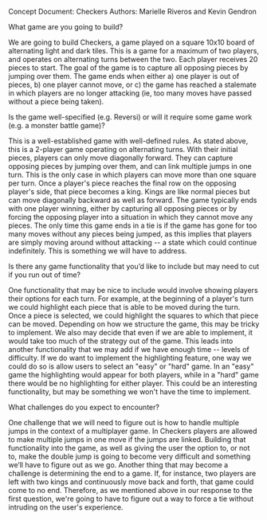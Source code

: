 Concept Document: Checkers
Authors: Marielle Riveros and Kevin Gendron

What game are you going to build?

We are going to build Checkers, a game played on a square 10x10 board of alternating light and dark tiles. This is a game for a maximum of two players, and operates on alternating turns between the two. Each player receives 20 pieces to start. The goal of the game is to capture all opposing pieces by jumping over them. The game ends when either a) one player is out of pieces, b) one player cannot move, or c) the game has reached a stalemate in which players are no longer attacking (ie, too many moves have passed without a piece being taken).

Is the game well-specified (e.g. Reversi) or will it require some game work (e.g. a monster battle game)?

This is a well-established game with well-defined rules. As stated above, this is a 2-player game operating on alternating turns. With their initial pieces, players can only move diagonally forward. They can capture opposing pieces by jumping over them, and can link multiple jumps in one turn. This is the only case in which players can move more than one square per turn. Once a player's piece reaches the final row on the opposing player's side, that piece becomes a king. Kings are like normal pieces but can move diagonally backward as well as forward. The game typically ends with one player winning, either by capturing all opposing pieces or by forcing the opposing player into a situation in which they cannot move any pieces. The only time this game ends in a tie is if the game has gone for too many moves without any pieces being jumped, as this implies that players are simply moving around without attacking -- a state which could continue indefinitely. This is something we will have to address.

Is there any game functionality that you’d like to include but may need to cut if you run out of time?

One functionality that may be nice to include would involve showing players their options for each turn. For example, at the beginning of a player's turn we could highlight each piece that is able to be moved during the turn. Once a piece is selected, we could highlight the squares to which that piece can be moved. Depending on how we structure the game, this may be tricky to implement. We also may decide that even if we are able to implement, it would take too much of the strategy out of the game. This leads into another functionality that we may add if we have enough time -- levels of difficulty. If we do want to implement the highlighting feature, one way we could do so is allow users to select an "easy" or "hard" game. In an "easy" game the highlighting would appear for both players, while in a "hard" game there would be no highlighting for either player. This could be an interesting functionality, but may be something we won't have the time to implement.

What challenges do you expect to encounter?

One challenge that we will need to figure out is how to handle multiple jumps in the context of a multiplayer game. In Checkers players are allowed to make multiple jumps in one move if the jumps are linked. Building that functionality into the game, as well as giving the user the option to, or not to, make the double jump is going to become very difficult and something we’ll have to figure out as we go. 
Another thing that may become a challenge is determining the end to a game. If, for instance, two players are left with two kings and continuously move back and forth, that game could come to no end. Therefore, as we mentioned above in our response to the first question, we're going to have to figure out a way to force a tie without intruding on the user's experience. 
